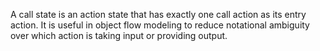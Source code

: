 A call state is an action state that has exactly one call action as its entry action. It is useful in object flow modeling to reduce notational ambiguity over which action is taking input or providing output.